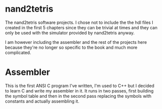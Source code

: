 nand2tetris
===========

The nand2tetris software projects. I chose not to include the the hdl files I
created in the first 5 chapters since they can be trivial at times and they can
only be used with the simulator provided by nand2tetris anyway.

I am however including the assembler and the rest of the projects here because
they're no longer so specific to the book and much more complicated.

Assembler
=========
This is the first ANSI C program I've written, I'm used to C++ but I decided to
learn C and write my assembler in it. It runs in two passes, first building the
symbol table and then in the second pass replacing the symbols with constants
and actually assembling it.
